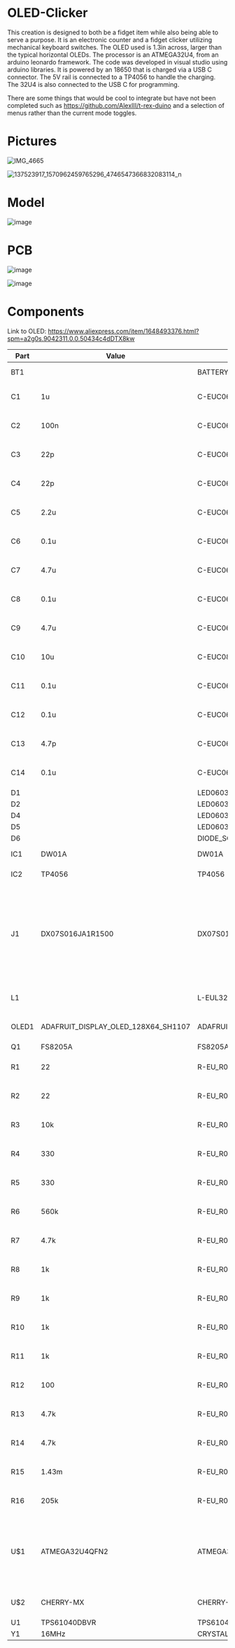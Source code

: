 
# OLED-Clicker

This creation is designed to both be a fidget item while also being able to serve a purpose. It is an electronic counter and a fidget clicker utilizing mechanical keyboard switches. The OLED used is 1.3in across, larger than the typical horizontal OLEDs. The processor is an ATMEGA32U4, from an arduino leonardo framework. The code was developed in visual studio using arduino libraries. It is powered by an 18650 that is charged via a USB C connector. The 5V rail is connected to a TP4056 to handle the charging. The 32U4 is also connected to the USB C for programming.

There are some things that would be cool to integrate but have not been completed such as https://github.com/AlexIII/t-rex-duino and a selection of menus rather than the current mode toggles.

# Pictures

![IMG_4665](https://user-images.githubusercontent.com/83693142/119259817-60d67500-bc13-11eb-968d-9f2689180bc3.JPG)

![137523917_1570962459765296_4746547366832083114_n](https://user-images.githubusercontent.com/83693142/120181269-2a6eaa80-c250-11eb-8624-102d7ce35407.jpg)

# Model

![image](https://user-images.githubusercontent.com/83693142/117139576-c0e5b280-adef-11eb-8131-cfbc835e359f.png)


# PCB
![image](https://user-images.githubusercontent.com/83693142/117138961-081f7380-adef-11eb-83d0-88e22469623d.png)


![image](https://user-images.githubusercontent.com/83693142/117139038-1cfc0700-adef-11eb-91f2-fe83ca2f539f.png)




# Components

Link to OLED: https://www.aliexpress.com/item/1648493376.html?spm=a2g0s.9042311.0.0.50434c4dDTX8kw

| Part  | Value                                   | Device                                  | Description                                                                                                                    |
| ----- | --------------------------------------- | --------------------------------------- | ------------------------------------------------------------------------------------------------------------------------------ |
| BT1   |                                         | BATTERY-18650-Holder                           | Battery - Single Cell                                                                                                          |
| C1    | 1u                                      | C-EUC0603                               | CAPACITOR, European symbol                                                                                                     |
| C2    | 100n                                    | C-EUC0603                               | CAPACITOR, European symbol                                                                                                     |
| C3    | 22p                                     | C-EUC0603                               | CAPACITOR, European symbol                                                                                                     |
| C4    | 22p                                     | C-EUC0603                               | CAPACITOR, European symbol                                                                                                     |
| C5    | 2.2u                                    | C-EUC0603                               | CAPACITOR, European symbol                                                                                                     |
| C6    | 0.1u                                    | C-EUC0603                               | CAPACITOR, European symbol                                                                                                     |
| C7    | 4.7u                                    | C-EUC0603                               | CAPACITOR, European symbol                                                                                                     |
| C8    | 0.1u                                    | C-EUC0603                               | CAPACITOR, European symbol                                                                                                     |
| C9    | 4.7u                                    | C-EUC0603                               | CAPACITOR, European symbol                                                                                                     |
| C10   | 10u                                     | C-EUC0805                               | CAPACITOR, European symbol                                                                                                     |
| C11   | 0.1u                                    | C-EUC0603                               | CAPACITOR, European symbol                                                                                                     |
| C12   | 0.1u                                    | C-EUC0603                               | CAPACITOR, European symbol                                                                                                     |
| C13   | 4.7p                                    | C-EUC0603                               | CAPACITOR, European symbol                                                                                                     |
| C14   | 0.1u                                    | C-EUC0603                               | CAPACITOR, European symbol                                                                                                     |
| D1    |                                         | LED0603                                 | LED (Generic)                                                                                                                  |
| D2    |                                         | LED0603                                 | LED (Generic)                                                                                                                  |
| D4    |                                         | LED0603                                 | LED (Generic)                                                                                                                  |
| D5    |                                         | LED0603                                 | LED (Generic)                                                                                                                  |
| D6    |                                         | DIODE\_SOD-123FL                        | Diode                                                                                                                          |
| IC1   | DW01A                                   | DW01A                                   | Battery Protection                                                                                                                               |
| IC2   | TP4056                                  | TP4056                                  | Battery Charger                                                                                                                               |
| J1    | DX07S016JA1R1500                        | DX07S016JA1R1500                        | USB-C (USB TYPE-C) USB 2.0 Receptacle Connector 24 (16+8 Dummy) Position Surface Mount, Right Angle; Through Hole  |
| L1    |                                         | L-EUL3225M                              | INDUCTOR, European symbol                                                                                                      |
| OLED1 | ADAFRUIT\_DISPLAY\_OLED\_128X64\_SH1107 | ADAFRUIT\_DISPLAY\_OLED\_128X64\_SH1107 | Horizontal ribbon 1.3in OLED                                                                                                   |
| Q1    | FS8205A                                 | FS8205A                                 | MOSFET                                                                                                                         |
| R1    | 22                                      | R-EU\_R0603                             | RESISTOR, European symbol                                                                                                      |
| R2    | 22                                      | R-EU\_R0603                             | RESISTOR, European symbol                                                                                                      |
| R3    | 10k                                     | R-EU\_R0603                             | RESISTOR, European symbol                                                                                                      |
| R4    | 330                                     | R-EU\_R0603                             | RESISTOR, European symbol                                                                                                      |
| R5    | 330                                     | R-EU\_R0603                             | RESISTOR, European symbol                                                                                                      |
| R6    | 560k                                    | R-EU\_R0603                             | RESISTOR, European symbol                                                                                                      |
| R7    | 4.7k                                    | R-EU\_R0603                             | RESISTOR, European symbol                                                                                                      |
| R8    | 1k                                      | R-EU\_R0603                             | RESISTOR, European symbol                                                                                                      |
| R9    | 1k                                      | R-EU\_R0603                             | RESISTOR, European symbol                                                                                                      |
| R10   | 1k                                      | R-EU\_R0603                             | RESISTOR, European symbol                                                                                                      |
| R11   | 1k                                      | R-EU\_R0603                             | RESISTOR, European symbol                                                                                                      |
| R12   | 100                                     | R-EU\_R0603                             | RESISTOR, European symbol                                                                                                      |
| R13   | 4.7k                                    | R-EU\_R0603                             | RESISTOR, European symbol                                                                                                      |
| R14   | 4.7k                                    | R-EU\_R0603                             | RESISTOR, European symbol                                                                                                      |
| R15   | 1.43m                                   | R-EU\_R0603                             | RESISTOR, European symbol                                                                                                      |
| R16   | 205k                                    | R-EU\_R0603                             | RESISTOR, European symbol                                                                                                      |
| U$1   | ATMEGA32U4QFN2                          | ATMEGA32U4QFN2                          | Atmel 44-pin 8-bit Microcontroller with 32KBytes of ISP Flash and USB Controller -----                                         |
| U$2   | CHERRY-MX                               | CHERRY-MX                               | Cherry MX series keyswitch                                                                                                     |
| U1    | TPS61040DBVR                            | TPS61040DBVR                            | Boost IC                                                                                                            |
| Y1    | 16MHz                                   | CRYSTAL-16MHZSMD-5X3.2                  | 16MHz Crystal                                                                                                                  |
